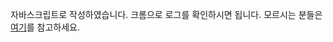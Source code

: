 자바스크립트로 작성하였습니다.
크롬으로 로그를 확인하시면 됩니다. 모르시는 분들은 <a href="https://dev-momo.tistory.com/entry/%EC%95%8C%EB%A7%88%EB%91%90%EB%A9%B4-%EC%93%B8%EB%A7%8C%ED%95%9C-Chrome-Console-%EA%B8%B0%EB%8A%A5">여기</a>를 참고하세요.
